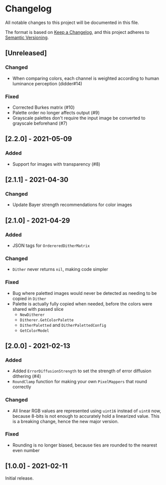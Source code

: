# Changelog
All notable changes to this project will be documented in this file.

The format is based on [Keep a Changelog](https://keepachangelog.com/en/1.0.0/),
and this project adheres to [Semantic Versioning](https://semver.org/spec/v2.0.0.html).

## [Unreleased]
### Changed
- When comparing colors, each channel is weighted according to human luminance perception (didder#14)

### Fixed
- Corrected Burkes matrix (#10)
- Palette order no longer affects output (#9)
- Grayscale palettes don't require the input image be converted to grayscale beforehand (#7)

## [2.2.0] - 2021-05-09
### Added
- Support for images with transparency (#8)


## [2.1.1] - 2021-04-30
### Changed
- Update Bayer strength recommendations for color images


## [2.1.0] - 2021-04-29
### Added
- JSON tags for `OrdereredDitherMatrix`

### Changed
- `Dither` never returns `nil`, making code simpler

### Fixed
- Bug where paletted images would never be detected as needing to be copied in `Dither`
- Palette is actually fully copied when needed, before the colors were shared with passed slice
  - `NewDitherer`
  - `Ditherer.GetColorPalette`
  - `DitherPaletted` and `DitherPalettedConfig`
  - `GetColorModel`


## [2.0.0] - 2021-02-13
### Added
- Added `ErrorDiffusionStrength` to set the strength of error diffusion dithering (#4)
- `RoundClamp` function for making your own `PixelMappers` that round correctly

### Changed
- All linear RGB values are represented using `uint16` instead of `uint8` now, because 8-bits is not enough to accurately hold a linearized value. This is a breaking change, hence the new major version.

### Fixed
- Rounding is no longer biased, because ties are rounded to the nearest even number


## [1.0.0] - 2021-02-11
Initial release.
